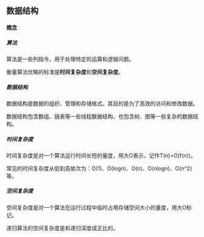 ## 数据结构

#### 概念

##### 算法

算法是一些列指令，用于处理特定的运算和逻辑问题。

衡量算法优略的标准是**时间复杂度**和**空间复杂度**。

##### 数据结构

数据结构是数据的组织、管理和存储格式。其目的是为了高效的访问和修改数据。

数据结构包含数组、链表等一些线程数据结构，也包含树、图等一些复杂的数据结构。

##### 时间复杂度

时间复杂度是对一个算法运行时间长短的量度，用大O表示，记作T(n)=O(f(n))。

常见的时间复杂度从低到高依次为：O(1)、O(logn)、O(n)、O(nlogn)、O(n^2)等。

##### 空间复杂度

空间复杂度是对一个算法在运行过程中临时占用存储空间大小的量度，用大O标记。

递归算法的空间复杂度是和递归深度成正比的。

